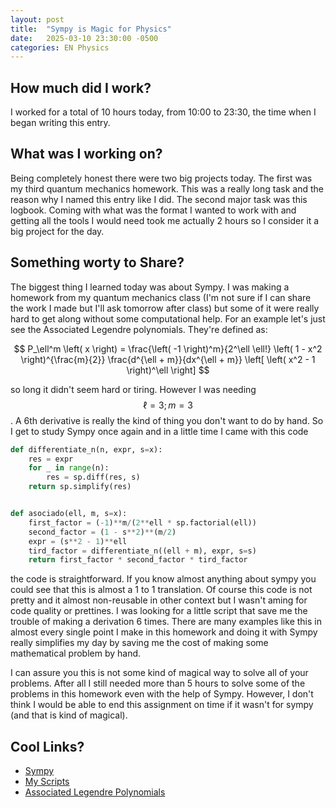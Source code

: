 ```yaml
---
layout: post
title:  "Sympy is Magic for Physics"
date:   2025-03-10 23:30:00 -0500
categories: EN Physics
---
```


## How much did I work?

I worked for a total of 10 hours today, from 10:00 to 23:30,
the time when I began writing this entry.

## What was I working on?

Being completely honest there were two big projects today. The first was my
third quantum mechanics homework. This was a really long
task and the reason why I named this entry like I did. The second major task was
this logbook. Coming with what was the format I wanted to work with and
getting all the tools I would need took me actually 2 hours so I consider it a
big project for the day.

## Something worty to Share?

The biggest thing I learned today was about Sympy. I was making a homework from
my quantum mechanics class (I'm not sure if I can share the work I made but
I'll ask tomorrow after class) but some of it were really hard to get along
without some computational help. For an example let's just see the
Associated Legendre polynomials. They're defined as:

$$
P_\ell^m \left( x \right) = \frac{\left( -1 \right)^m}{2^\ell \ell!}
\left( 1 - x^2 \right)^{\frac{m}{2}} \frac{d^{\ell + m}}{dx^{\ell + m}}
\left[ \left( x^2 - 1 \right)^\ell \right]
$$

so long it didn't seem hard or tiring. However I was needing $$\ell = 3; m = 3$$.
A 6th derivative is really the kind of thing you don't want to do by hand. So I get
to study Sympy once again and in a little time I came with this code

```python
def differentiate_n(n, expr, s=x):
    res = expr
    for _ in range(n):
        res = sp.diff(res, s)
    return sp.simplify(res)


def asociado(ell, m, s=x):
    first_factor = (-1)**m/(2**ell * sp.factorial(ell))
    second_factor = (1 - s**2)**(m/2)
    expr = (s**2 - 1)**ell
    tird_factor = differentiate_n((ell + m), expr, s=s)
    return first_factor * second_factor * tird_factor
```

the code is straightforward. If you know almost anything about sympy you
could see that this is almost a 1 to 1 translation. Of course this code is not
pretty and it almost non-reusable in other context but I wasn't aming for code
quality or prettines. I was looking for a little script that save me the trouble
of making a derivation 6 times. There are many examples like this in almost every
single point I make in this homework and doing it with Sympy really simplifies
my day by saving me the cost of making some mathematical problem by hand.

I can assure you this is not some kind of magical way to solve all of your problems.
After all I still needed more than 5 hours to solve some of the problems in this
homework even with the help of Sympy. However, I don't think I would be able to
end this assignment on time if it wasn't for sympy (and that is kind of magical).

## Cool Links?

* [Sympy](https://www.sympy.org/)
* [My Scripts](https://github.com/S1e7J/Cuantica_Tarea_3)
* [Associated Legendre Polynomials](https://en.wikipedia.org/wiki/Associated_Legendre_polynomials)
